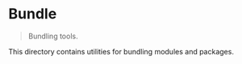 # Bundle

> Bundling tools.

<!-- Section to include introductory text. Make sure to keep an empty line after the intro `section` element and another before the `/section` close. -->

<section class="intro">

This directory contains utilities for bundling modules and packages.

</section>

<!-- /.intro -->

<!-- Section for all links. Make sure to keep an empty line after the `section` element and another before the `/section` close. -->

<section class="links">

</section>

<!-- /.links -->

